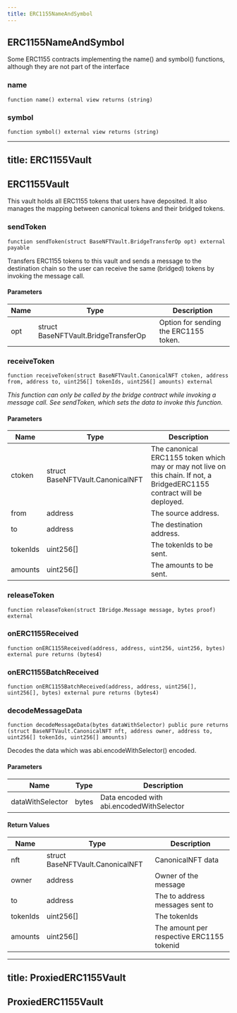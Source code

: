 ```yaml
---
title: ERC1155NameAndSymbol
---
```


## ERC1155NameAndSymbol

Some ERC1155 contracts implementing the name() and symbol()
functions, although they are not part of the interface

### name

```solidity
function name() external view returns (string)
```

### symbol

```solidity
function symbol() external view returns (string)
```

---

## title: ERC1155Vault

## ERC1155Vault

This vault holds all ERC1155 tokens that users have deposited.
It also manages the mapping between canonical tokens and their bridged
tokens.

### sendToken

```solidity
function sendToken(struct BaseNFTVault.BridgeTransferOp opt) external payable
```

Transfers ERC1155 tokens to this vault and sends a message to the
destination chain so the user can receive the same (bridged) tokens
by invoking the message call.

#### Parameters

| Name | Type                                 | Description                           |
| ---- | ------------------------------------ | ------------------------------------- |
| opt  | struct BaseNFTVault.BridgeTransferOp | Option for sending the ERC1155 token. |

### receiveToken

```solidity
function receiveToken(struct BaseNFTVault.CanonicalNFT ctoken, address from, address to, uint256[] tokenIds, uint256[] amounts) external
```

_This function can only be called by the bridge contract while
invoking a message call. See sendToken, which sets the data to invoke
this function._

#### Parameters

| Name     | Type                             | Description                                                                                                              |
| -------- | -------------------------------- | ------------------------------------------------------------------------------------------------------------------------ |
| ctoken   | struct BaseNFTVault.CanonicalNFT | The canonical ERC1155 token which may or may not live on this chain. If not, a BridgedERC1155 contract will be deployed. |
| from     | address                          | The source address.                                                                                                      |
| to       | address                          | The destination address.                                                                                                 |
| tokenIds | uint256[]                        | The tokenIds to be sent.                                                                                                 |
| amounts  | uint256[]                        | The amounts to be sent.                                                                                                  |

### releaseToken

```solidity
function releaseToken(struct IBridge.Message message, bytes proof) external
```

### onERC1155Received

```solidity
function onERC1155Received(address, address, uint256, uint256, bytes) external pure returns (bytes4)
```

### onERC1155BatchReceived

```solidity
function onERC1155BatchReceived(address, address, uint256[], uint256[], bytes) external pure returns (bytes4)
```

### decodeMessageData

```solidity
function decodeMessageData(bytes dataWithSelector) public pure returns (struct BaseNFTVault.CanonicalNFT nft, address owner, address to, uint256[] tokenIds, uint256[] amounts)
```

Decodes the data which was abi.encodeWithSelector() encoded.

#### Parameters

| Name             | Type  | Description                               |
| ---------------- | ----- | ----------------------------------------- |
| dataWithSelector | bytes | Data encoded with abi.encodedWithSelector |

#### Return Values

| Name     | Type                             | Description                               |
| -------- | -------------------------------- | ----------------------------------------- |
| nft      | struct BaseNFTVault.CanonicalNFT | CanonicalNFT data                         |
| owner    | address                          | Owner of the message                      |
| to       | address                          | The to address messages sent to           |
| tokenIds | uint256[]                        | The tokenIds                              |
| amounts  | uint256[]                        | The amount per respective ERC1155 tokenid |

---

## title: ProxiedERC1155Vault

## ProxiedERC1155Vault

